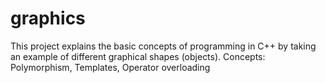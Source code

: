 # graphics

This project explains the basic concepts of programming in C++ by taking an example of different graphical shapes (objects).
Concepts: Polymorphism, Templates, Operator overloading
